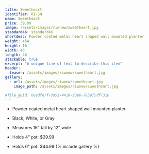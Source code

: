 ```yaml
---
title: Sweetheart
identifier: RI-SH
name: Sweetheart
price: 39.99
image: /assets/images/riwnew/sweetheart.jpg
standard46: standard46
shortdesc: Powder coated metal heart shaped wall mounted planter
weight: 454
height: 16
width: 46
length: 46
stackable: true
excerpt: "A unique line of text to describe this item"
header:
  teaser: /assets/images/riwnew/sweetheart.jpg
gallery:
  - url: /assets/images/riwnew/sweetheart.jpg
    image_path: /assets/images/riwnew/sweetheart.jpg

#file_guid: 66edfe7f-0851-4418-93e8-785975df7318
---
```



- Powder coated metal heart shaped wall mounted planter

- Black, White, or Gray

- Measures 16" tall by 12" wide

- Holds 4" pot: $39.99

- Holds 6" pot: $44.99
{% include gallery %}
